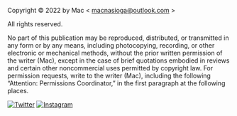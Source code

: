 Copyright © 2022 by Mac < macnasioga@outlook.com >

All rights reserved.

No part of this publication may be reproduced, distributed, or transmitted in any form or by any means, including photocopying, recording, or other electronic or mechanical methods, without the prior written permission of the writer (Mac), except in the case of brief quotations embodied in reviews and certain other noncommercial uses permitted by copyright law. For permission requests, write to the writer (Mac), including the following “Attention: Permissions Coordinator,” in the first paragraph at the following places.

[![Twitter](https://img.shields.io/badge/twitter-macnasioga-9cf)](https://twitter.com/macnasioga) [![Instagram](https://img.shields.io/badge/instagram-macnasioga-ff69b4)](https://instagram.com/macnasioga)
